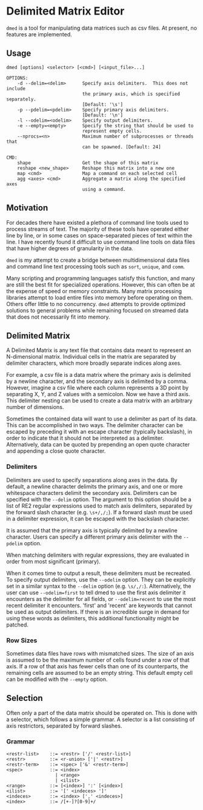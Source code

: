 Delimited Matrix Editor
=======================

`dmed` is a tool for manipulating data matrices such as csv files.  At present,
no features are implemented.


Usage
-----

    dmed [options] <selector> [<cmd>] [<input_file>...]

    OPTIONS:
        -d --delim=<delim>      Specify axis delimiters.  This does not include
                                the primary axis, which is specified separately.
                                [Default: '\s']
        -p --pdelim=<pdelim>    Specify primary axis delimiters.  
                                [Default: '\n']
        -l --odelim=<odelim>    Specify output delimiters.
        -e --empty=<empty>      Specify the string that should be used to
                                represent empty cells.
        --nprocs=<n>            Maximum number of subprocesses or threads that
                                can be spawned. [Default: 24]

    CMD:
        shape                   Get the shape of this matrix
        reshape <new_shape>     Reshape this matrix into a new one
        map <cmd>               Map a command on each selected cell
        agg <axes> <cmd>        Aggregate a matrix along the specified axes
                                using a command.


Motivation
----------

For decades there have existed a plethora of command line tools used to process
streams of text.  The majority of these tools have operated either line by line,
or in some cases on space-separated pieces of text within the line.  I have
recently found it difficult to use command line tools on data files that have
higher degrees of granularity in the data.

`dmed` is my attempt to create a bridge between multidimensional data files and
command line text processing tools such as `sort`, `unique`, and `comm`.

Many scripting and programming languages satisfy this function, and many are
still the best fit for specialized operations.  However, this can often be at
the expense of speed or memory constraints. Many matrix processing libraries
attempt to load entire files into memory before operating on them. Others offer
little to no concurrency. `dmed` attempts to provide optimized solutions to
general problems while remaining focused on streamed data that does not
necessarily fit into memory.


Delimited Matrix
----------------

A Delimited Matrix is any text file that contains data meant to represent an
N-dimensional matrix.  Individual cells in the matrix are separated by
delimiter characters, which more broadly separate indices along axes.

For example, a csv file is a data matrix where the primary axis is delimited by
a newline character, and the secondary axis is delimited by a comma.  However,
imagine a csv file where each column represents a 3D point by separating X, Y,
and Z values with a semicolon. Now we have a third axis.  This delimiter nesting
can be used to create a data matrix with an arbitrary number of dimensions.

Sometimes the contained data will want to use a delimiter as part of its data.
This can be accomplished in two ways.  The delimiter character can be escaped
by preceding it with an escape character (typically backslash), in order to
indicate that it should not be interpreted as a delimiter.  Alternatively, data
can be quoted by prepending an open quote character and appending a close quote
character.


### Delimiters

Delimiters are used to specify separations along axes in the data. By default,
a newline character delimits the primary axis, and one or more whitespace
characters delimit the secondary axis. Delimiters can be specified with the
`--delim` option.  The argument to this option should be a list of RE2 regular
expressions used to match axis delimiters, separated by the forward slash
character (e.g. `\s+/,/;`). If a forward slash must be used in a delimiter
expression, it can be escaped with the backslash character. 

It is assumed that the primary axis is typically delimited by a newline
character.  Users can specify a different primary axis delimiter with the
`--pdelim` option.

When matching delimiters with regular expressions, they are evaluated in order
from most significant (primary).

When it comes time to output a result, these delimiters must be recreated. To
specify output delimiters, use the `--odelim` option. They can be explicitly set
in a similar syntax to the `--delim` option (e.g. `\s/,/:`). Alternatively, the
user can use `--odelim=first` to tell dmed to use the first axis delimiter it
encounters as the delimiter for all fields, or `--odelim=recent` to use the most
recent delimiter it encounters. 'first' and 'recent' are keywords that cannot be
used as output delimiters. If there is an incredible surge in demand for using
these words as delimiters, this additional functionality might be patched.


### Row Sizes

Sometimes data files have rows with mismatched sizes.  The size of an axis is
assumed to be the maximum number of cells found under a row of that axis.  If a
row of that axis has fewer cells than one of its counterparts, the remaining
cells are assumed to be an empty string.  This default empty cell can be
modified with the `--empty` option.


Selection
---------

Often only a part of the data matrix should be operated on.  This is done with
a selector, which follows a simple grammar.  A selector is a list consisting of
axis restrictors, separated by forward slashes.

### Grammar

    <restr-list>    ::= <restr> ['/' <restr-list>]
    <restr>         ::= <r-union> ['|' <restr>]
    <restr-term>    ::= <spec> ['&' <restr-term>]
    <spec>          ::= <index>
                      | <range>
                      | <ilist>
    <range>         ::= [<index>] ':' [<index>]
    <ilist>         ::= '[' <indeces> ']'
    <indeces>       ::= <index> [',' <indeces>]
    <index>         ::= /[+-]?[0-9]+/
